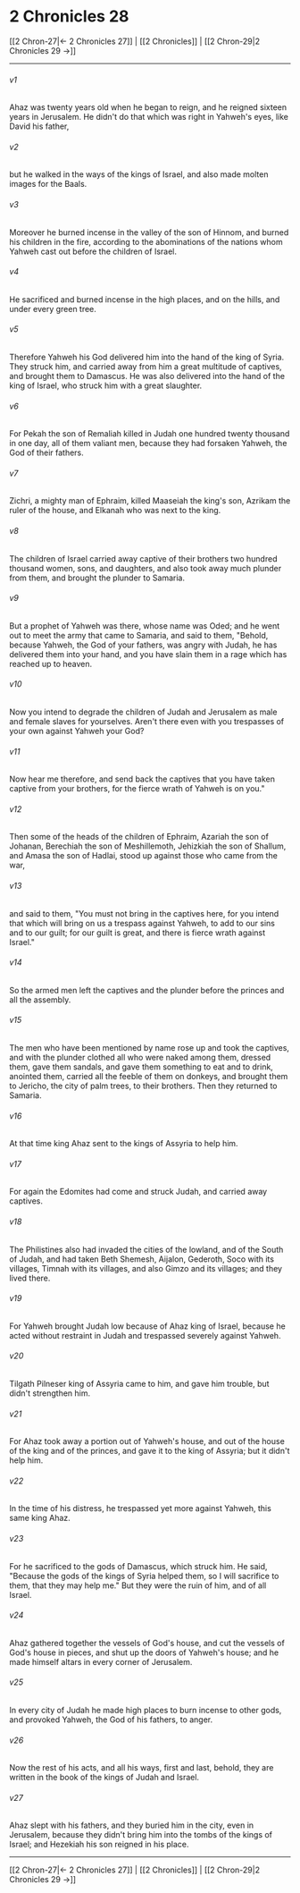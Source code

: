 # 2 Chronicles 28

[[2 Chron-27|← 2 Chronicles 27]] | [[2 Chronicles]] | [[2 Chron-29|2 Chronicles 29 →]]
***



###### v1 
Ahaz was twenty years old when he began to reign, and he reigned sixteen years in Jerusalem. He didn't do that which was right in Yahweh's eyes, like David his father, 

###### v2 
but he walked in the ways of the kings of Israel, and also made molten images for the Baals. 

###### v3 
Moreover he burned incense in the valley of the son of Hinnom, and burned his children in the fire, according to the abominations of the nations whom Yahweh cast out before the children of Israel. 

###### v4 
He sacrificed and burned incense in the high places, and on the hills, and under every green tree. 

###### v5 
Therefore Yahweh his God delivered him into the hand of the king of Syria. They struck him, and carried away from him a great multitude of captives, and brought them to Damascus. He was also delivered into the hand of the king of Israel, who struck him with a great slaughter. 

###### v6 
For Pekah the son of Remaliah killed in Judah one hundred twenty thousand in one day, all of them valiant men, because they had forsaken Yahweh, the God of their fathers. 

###### v7 
Zichri, a mighty man of Ephraim, killed Maaseiah the king's son, Azrikam the ruler of the house, and Elkanah who was next to the king. 

###### v8 
The children of Israel carried away captive of their brothers two hundred thousand women, sons, and daughters, and also took away much plunder from them, and brought the plunder to Samaria. 

###### v9 
But a prophet of Yahweh was there, whose name was Oded; and he went out to meet the army that came to Samaria, and said to them, "Behold, because Yahweh, the God of your fathers, was angry with Judah, he has delivered them into your hand, and you have slain them in a rage which has reached up to heaven. 

###### v10 
Now you intend to degrade the children of Judah and Jerusalem as male and female slaves for yourselves. Aren't there even with you trespasses of your own against Yahweh your God? 

###### v11 
Now hear me therefore, and send back the captives that you have taken captive from your brothers, for the fierce wrath of Yahweh is on you." 

###### v12 
Then some of the heads of the children of Ephraim, Azariah the son of Johanan, Berechiah the son of Meshillemoth, Jehizkiah the son of Shallum, and Amasa the son of Hadlai, stood up against those who came from the war, 

###### v13 
and said to them, "You must not bring in the captives here, for you intend that which will bring on us a trespass against Yahweh, to add to our sins and to our guilt; for our guilt is great, and there is fierce wrath against Israel." 

###### v14 
So the armed men left the captives and the plunder before the princes and all the assembly. 

###### v15 
The men who have been mentioned by name rose up and took the captives, and with the plunder clothed all who were naked among them, dressed them, gave them sandals, and gave them something to eat and to drink, anointed them, carried all the feeble of them on donkeys, and brought them to Jericho, the city of palm trees, to their brothers. Then they returned to Samaria. 

###### v16 
At that time king Ahaz sent to the kings of Assyria to help him. 

###### v17 
For again the Edomites had come and struck Judah, and carried away captives. 

###### v18 
The Philistines also had invaded the cities of the lowland, and of the South of Judah, and had taken Beth Shemesh, Aijalon, Gederoth, Soco with its villages, Timnah with its villages, and also Gimzo and its villages; and they lived there. 

###### v19 
For Yahweh brought Judah low because of Ahaz king of Israel, because he acted without restraint in Judah and trespassed severely against Yahweh. 

###### v20 
Tilgath Pilneser king of Assyria came to him, and gave him trouble, but didn't strengthen him. 

###### v21 
For Ahaz took away a portion out of Yahweh's house, and out of the house of the king and of the princes, and gave it to the king of Assyria; but it didn't help him. 

###### v22 
In the time of his distress, he trespassed yet more against Yahweh, this same king Ahaz. 

###### v23 
For he sacrificed to the gods of Damascus, which struck him. He said, "Because the gods of the kings of Syria helped them, so I will sacrifice to them, that they may help me." But they were the ruin of him, and of all Israel. 

###### v24 
Ahaz gathered together the vessels of God's house, and cut the vessels of God's house in pieces, and shut up the doors of Yahweh's house; and he made himself altars in every corner of Jerusalem. 

###### v25 
In every city of Judah he made high places to burn incense to other gods, and provoked Yahweh, the God of his fathers, to anger. 

###### v26 
Now the rest of his acts, and all his ways, first and last, behold, they are written in the book of the kings of Judah and Israel. 

###### v27 
Ahaz slept with his fathers, and they buried him in the city, even in Jerusalem, because they didn't bring him into the tombs of the kings of Israel; and Hezekiah his son reigned in his place.

***
[[2 Chron-27|← 2 Chronicles 27]] | [[2 Chronicles]] | [[2 Chron-29|2 Chronicles 29 →]]
